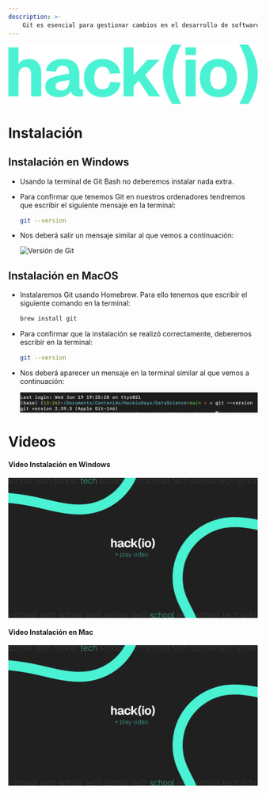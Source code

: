 ```yaml
---
description: >-
    Git es esencial para gestionar cambios en el desarrollo de software, facilitando la colaboración, seguridad, flexibilidad y escalabilidad.
---
```


<div style="text-align: center;">
  <img src="https://github.com/Hack-io-Data/Imagenes/blob/main/01-LogosHackio/logo_celeste@4x.png?raw=true" alt="esquema" />
</div>

# Instalación

## Instalación en Windows

- Usando la terminal de Git Bash no deberemos instalar nada extra. 

- Para confirmar que tenemos Git en nuestros ordenadores tendremos que escribir el siguiente mensaje en la terminal:
    
    ```bash
    git --version
    ```

- Nos deberá salir un mensaje similar al que vemos a continuación:

    ![Versión de Git](https://github.com/Hack-io-Data/Imagenes/blob/main/04-Prework/Git/versionwindows.png?raw=true)



## Instalación en MacOS

- Instalaremos Git usando Homebrew. Para ello tenemos que escribir el siguiente comando en la terminal: 

    ```bash
    brew install git
    ```
- Para confirmar que la instalación se realizó correctamente, deberemos escribir en la terminal: 

    ```bash
    git --version
    ```

- Nos deberá aparecer un mensaje en la terminal similar al que vemos a continuación: 

    ![Versión de Git](https://github.com/Hack-io-Data/Imagenes/blob/main/04-Prework/Git/version.png?raw=true)

# Videos

#### Video Instalación en Windows

<div align="center">
<a href="https://vimeo.com/840364551/1809b2ac27">
<img src="https://github.com/Hack-io-Data/Imagenes/blob/main/01-LogosHackio/Cabecera%20video%20Gitbook%20Hackio.png?raw=true" alt="avanzadas" style="display: block; margin-left: auto; margin-right: auto;" />
</a>
</div>


#### Video Instalación en Mac

<div align="center">
<a href=" https://vimeo.com/840354505/48c696c412">
<img src="https://github.com/Hack-io-Data/Imagenes/blob/main/01-LogosHackio/Cabecera%20video%20Gitbook%20Hackio.png?raw=true" alt="avanzadas" style="display: block; margin-left: auto; margin-right: auto;" />
</a>
</div>


